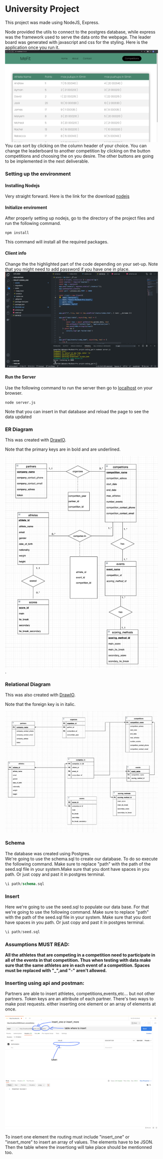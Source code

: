 # University Project


This project was made using NodeJS, Express.

Node provided the utils to connect to the postgres database, while express was the framework used to serve the data onto the webpage. The leader board was generated with javascript and css for the styling. Here is the application once you run it. 
![screenshot](assets/app_screenshot.png)
You can sort by clicking on the column header of your choice. You can change the leaderboard to another competition by clicking on the button competitions and choosing the on you desire.
The other buttons are going to be implemented in the next deliverable.


### Setting up the environment

#### Installing Nodejs
Very straight forward. Here is the link for the download [nodejs](https://nodejs.org/en/download/ )
#### Initialize enviroment
After properly setting up nodejs, go to the directory of the project files and run the following command.

```
npm install
```
This command will install all the required packages.

#### Client info

Change the the highlighted part of the code depending on your set-up. Note that you might need to add password if you have one in place.
![screenshot](assets/client.png)

#### Run the Server

Use the following command to run the server then go to [localhost](http://localhost:8080/) on your browser.
```
node server.js
```
Note that you can insert in that database and reload the page to see the data updated

### ER Diagram

This was created with [DrawIO](https://app.diagrams.net/). 

Note that the primary keys are in bold and are underlined.


![ER diagram](assets/ER_diagram.png).  

### Relational Diagram 

This was also created with [DrawIO](https://app.diagrams.net/). 

Note that the foreign key is in italic.

![Relational diagram](assets/Relational_model.png)

### Schema

The database was created using Postgres.  
We're going to use the schema.sql to create our database. To do so execute the following command. Make sure to replace "path" with the path of the seed.sql file in your system.Make sure that you dont have spaces in you path.
Or just copy and past it in postgres terminal.


```sql
\i path/schema.sql
```

### Insert

Here we're going to use the seed.sql to populate our data base. For that we're going to use the following command. Make sure to replace "path" with the path of the seed.sql file in your system.
Make sure that you dont have spaces in you path.
Or just copy and past it in postgres terminal.

```sql
\i path/seed.sql
```
### Assumptions MUST READ:


**All the athletes that are competing in a competition need to participate in all of the events in that competition. Thus when testing with data make sure that the same athletes are in each event of a competition.
Spaces must be replaced with "_",and "-" aren't allowed.**

### Inserting using api and postman:

Partners are able to insert athletes, competitions,events,etc... but not other partners.
Token keys are an attribute of each partner. There's two ways to make post requests. either inserting one element or an array of elements at once.


![postman](assets/postman.png)


To insert one element the routing must include "insert_one" or "insert_more" to insert an array of values. The elements have to be JSON. Then the table where the insertiong will take place should be mentionned too.





